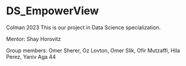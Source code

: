 # DS_EmpowerView
Colman 2023
This is our project in Data Science specialization.

Mentor: 
Shay Horovitz

Group members:
Omer Sherer,
Oz Lovton,
Omer Slik,
Ofir Mutzaffi,
Hila Perez,
Yaniv Aga
44